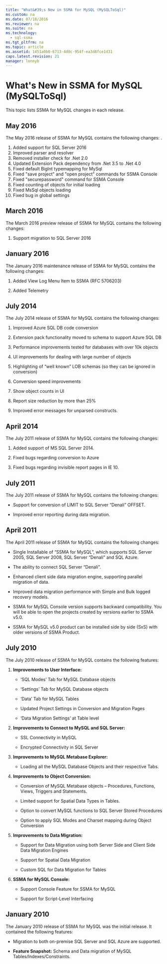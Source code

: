 ```yaml
---
title: "What&#39;s New in SSMA for MySQL (MySQLToSql)"
ms.custom: na
ms.date: 07/18/2016
ms.reviewer: na
ms.suite: na
ms.technology: 
  - sql-ssma
ms.tgt_pltfrm: na
ms.topic: article
ms.assetid: 1451a0b0-6713-4d0c-954f-ea3d8fce1d31
caps.latest.revision: 21
manager: lonnyb
---
```

# What&#39;s New in SSMA for MySQL (MySQLToSql)
This topic lists SSMA for MySQL changes in each release.  

## May 2016  
The May 2016 release of SSMA for MySQL contains  the following changes:  .

1.  Added support for SQL Server 2016
2.  Improved parser and resolver
3.  Removed installer check for .Net 2.0
4.  Updated Extension Pack dependency from .Net 3.5 to .Net 4.0
5.  Fixed default BigInt typemapping for MySql
6.  Fixed "save project" and "open project" commands for SSMA Console
7.  Fixed "securepassword" command for SSMA Console
8.  Fixed counting of objects for initial loading
9.  Fixed MsSql objects loading
10. Fixed bug in global settings 
 
## March 2016  
The March 2016 preview release of SSMA for MySQL contains  the following changes:  
  
1.  Support migration to SQL Server 2016  
  
## January 2016  
The January 2016 maintenance release of SSMA for MySQL contains the following changes:  
  
1.  Added View Log Menu Item to SSMA (RFC 5706203)  
  
2.  Added Telemetry  
  
## July 2014  
The July 2014 release of SSMA for MySQL contains the following changes:  
  
1.  Improved Azure SQL DB code conversion  
  
2.  Extension pack functionality moved to schema to support Azure SQL DB  
  
3.  Performance improvements tested for databases with over 10k objects  
  
4.  UI improvements for dealing with large number of objects  
  
5.  Highlighting of “well known” LOB schemas (so they can be ignored in conversion)  
  
6.  Conversion speed improvements  
  
7.  Show object counts in UI  
  
8.  Report size reduction by more than 25%  
  
9. Improved error messages for unparsed constructs.  
  
## April 2014  
The July 2011 release of SSMA for MySQL contains the following changes:  
  
1.  Added support of MS SQL Server 2014.  
  
2.  Fixed bugs regarding conversion to Azure  
  
3.  Fixed bugs regarding invisible report pages in IE 10.  
  
## July 2011  
The July 2011 release of SSMA for MySQL contains the following changes:  
  
-   Support for conversion of LIMIT to  SQL Server  “Denali” OFFSET.  
  
-   Improved error reporting during data migration.  
  
## April 2011  
The April 2011 release of SSMA for MySQL contains the following changes:  
  
-   Single Installable of “SSMA for MySQL”, which supports  SQL Server  2005,  SQL Server  2008,  SQL Server  “Denali” and SQL Azure.  
  
-   The ability to connect  SQL Server  “Denali”.  
  
-   Enhanced client side data migration engine, supporting parallel migration of data.  
  
-   Improved data migration performance with Simple and Bulk logged recovery models.  
  
-   SSMA for MySQL Console version supports backward compatibility. You will be able to open the projects created by versions earlier to SSMA v5.0.  
  
-   SSMA for MySQL v5.0 product can be installed side by side (SxS) with older versions of SSMA Product.  
  
## July 2010  
The July 2010 release of SSMA for MySQL contains the following features:  
  
1.  **Improvements to User Interface:**  
  
    -   ‘SQL Modes’ Tab for MySQL Database objects  
  
    -   ‘Settings’ Tab for MySQL Database objects  
  
    -   ‘Data’ Tab for MySQL Tables  
  
    -   Updated Project Settings in Conversion and Migration Pages  
  
    -   ‘Data Migration Settings’ at Table level  
  
2.  **Improvements to Connect to MySQL and SQL Server:**  
  
    -   SSL Connectivity in MySQL  
  
    -   Encrypted Connectivity in SQL Server  
  
3.  **Improvements to MySQL Metabase Explorer:**  
  
    -   Loading all the MySQL Database Objects and their respective Tabs.  
  
4.  **Improvements to Object Conversion:**  
  
    -   Conversion of MySQL Metabase objects – Procedures, Functions, Views, Triggers and Statements.  
  
    -   Limited support for Spatial Data Types in Tables.  
  
    -   Option to convert MySQL functions to SQL Server Stored Procedures  
  
    -   Option to apply SQL Modes and Charset mapping during Object Conversion  
  
5.  **Improvements to Data Migration:**  
  
    -   Support for Data Migration using both Server Side and Client Side Data Migration Engines  
  
    -   Support for Spatial Data Migration  
  
    -   Custom SQL for Data Migration for Tables  
  
6.  **SSMA for MySQL Console:**  
  
    -   Support Console Feature for SSMA for MySQL  
  
    -   Support for Script-Level Interfacing  
  
## January 2010  
The January 2010 release of SSMA for MySQL was the initial release. It contained the following features:  
  
-   Migration to both on-premise SQL Server and SQL Azure are supported.  
  
-   **Feature Snapshot:** Schema and Data migration of MySQL Tables/Indexes/Constraints.  
  
